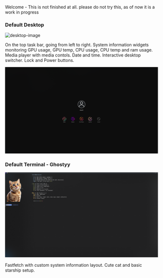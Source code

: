 Welcome - This is not finished at all. please do not try this, as of now it is a work in progress

### Default Desktop

![desktop-image](/Images/Desktop%20example-1.png)

On the top task bar, going from left to right. System information widgets monitoring GPU usage, GPU temp, CPU usage, CPU temp and ram usage. Media player with media contols. Date and time. Interactive desktop switcher. Lock and Power buttons.

![power-options](/Images/Power-options.png)

### Default Terminal - Ghostyy

![termial-image](/Images/Terminal.png)

Fastfetch with custom system information layout. Cute cat and basic starship setup.